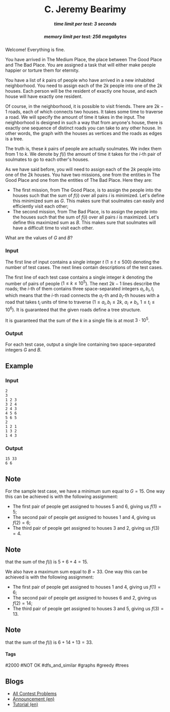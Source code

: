 <h1 style='text-align: center;'> C. Jeremy Bearimy</h1>

<h5 style='text-align: center;'>time limit per test: 3 seconds</h5>
<h5 style='text-align: center;'>memory limit per test: 256 megabytes</h5>

Welcome! Everything is fine.

You have arrived in The Medium Place, the place between The Good Place and The Bad Place. You are assigned a task that will either make people happier or torture them for eternity.

You have a list of $k$ pairs of people who have arrived in a new inhabited neighborhood. You need to assign each of the $2k$ people into one of the $2k$ houses. Each person will be the resident of exactly one house, and each house will have exactly one resident.

Of course, in the neighborhood, it is possible to visit friends. There are $2k - 1$ roads, each of which connects two houses. It takes some time to traverse a road. We will specify the amount of time it takes in the input. The neighborhood is designed in such a way that from anyone's house, there is exactly one sequence of distinct roads you can take to any other house. In other words, the graph with the houses as vertices and the roads as edges is a tree.

The truth is, these $k$ pairs of people are actually soulmates. We index them from $1$ to $k$. We denote by $f(i)$ the amount of time it takes for the $i$-th pair of soulmates to go to each other's houses.

As we have said before, you will need to assign each of the $2k$ people into one of the $2k$ houses. You have two missions, one from the entities in The Good Place and one from the entities of The Bad Place. Here they are:

* The first mission, from The Good Place, is to assign the people into the houses such that the sum of $f(i)$ over all pairs $i$ is minimized. Let's define this minimized sum as $G$. This makes sure that soulmates can easily and efficiently visit each other;
* The second mission, from The Bad Place, is to assign the people into the houses such that the sum of $f(i)$ over all pairs $i$ is maximized. Let's define this maximized sum as $B$. This makes sure that soulmates will have a difficult time to visit each other.

What are the values of $G$ and $B$?

### Input

The first line of input contains a single integer $t$ ($1 \le t \le 500$) denoting the number of test cases. The next lines contain descriptions of the test cases.

The first line of each test case contains a single integer $k$ denoting the number of pairs of people ($1 \le k \le 10^5$). The next $2k - 1$ lines describe the roads; the $i$-th of them contains three space-separated integers $a_i, b_i, t_i$ which means that the $i$-th road connects the $a_i$-th and $b_i$-th houses with a road that takes $t_i$ units of time to traverse ($1 \le a_i, b_i \le 2k$, $a_i \neq b_i$, $1 \le t_i \le 10^6$). It is guaranteed that the given roads define a tree structure.

It is guaranteed that the sum of the $k$ in a single file is at most $3 \cdot 10^5$.

### Output

For each test case, output a single line containing two space-separated integers $G$ and $B$. 

## Example

### Input


```text
2
3
1 2 3
3 2 4
2 4 3
4 5 6
5 6 5
2
1 2 1
1 3 2
1 4 3
```
### Output


```text
15 33
6 6
```
## Note

For the sample test case, we have a minimum sum equal to $G = 15$. One way this can be achieved is with the following assignment:

* The first pair of people get assigned to houses $5$ and $6$, giving us $f(1) = 5$;
* The second pair of people get assigned to houses $1$ and $4$, giving us $f(2) = 6$;
* The third pair of people get assigned to houses $3$ and $2$, giving us $f(3) = 4$.

## Note

 that the sum of the $f(i)$ is $5 + 6 + 4 = 15$. 

We also have a maximum sum equal to $B = 33$. One way this can be achieved is with the following assignment:

* The first pair of people get assigned to houses $1$ and $4$, giving us $f(1) = 6$;
* The second pair of people get assigned to houses $6$ and $2$, giving us $f(2) = 14$;
* The third pair of people get assigned to houses $3$ and $5$, giving us $f(3) = 13$.

## Note

 that the sum of the $f(i)$ is $6 + 14 + 13 = 33$. 



#### Tags 

#2000 #NOT OK #dfs_and_similar #graphs #greedy #trees 

## Blogs
- [All Contest Problems](../Codeforces_Round_607_(Div._1).md)
- [Announcement (en)](../blogs/Announcement_(en).md)
- [Tutorial (en)](../blogs/Tutorial_(en).md)
